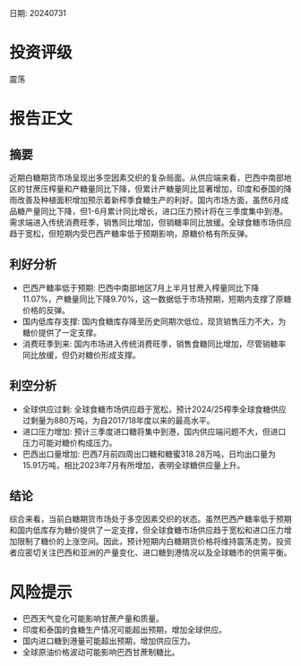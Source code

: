 
日期: 20240731

# 投资评级

震荡

# 报告正文

## 摘要

近期白糖期货市场呈现出多空因素交织的复杂局面。从供应端来看，巴西中南部地区的甘蔗压榨量和产糖量同比下降，但累计产糖量同比显著增加，印度和泰国的降雨改善及种植面积增加预示着新榨季食糖生产的利好。国内市场方面，虽然6月成品糖产量同比下降，但1-6月累计同比增长，进口压力预计将在三季度集中到港。需求端进入传统消费旺季，销售同比增加，但销糖率同比放缓。全球食糖市场供应趋于宽松，但短期内受巴西产糖率低于预期影响，原糖价格有所反弹。

## 利好分析

* 巴西产糖率低于预期: 巴西中南部地区7月上半月甘蔗入榨量同比下降11.07%，产糖量同比下降9.70%，这一数据低于市场预期，短期内支撑了原糖价格的反弹。
* 国内低库存支撑: 国内食糖库存降至历史同期次低位，现货销售压力不大，为糖价提供了一定支撑。
* 消费旺季到来: 国内市场进入传统消费旺季，销售食糖同比增加，尽管销糖率同比放缓，但仍对糖价形成支撑。

## 利空分析

* 全球供应过剩: 全球食糖市场供应趋于宽松，预计2024/25榨季全球食糖供应过剩量为880万吨，为自2017/18年度以来的最高水平。
* 进口压力增加: 预计三季度进口糖将集中到港，国内供应端问题不大，但进口压力可能对糖价构成压力。
* 巴西出口量增加: 巴西7月前四周出口糖和糖蜜318.28万吨，日均出口量为15.91万吨，相比2023年7月有所增加，表明全球糖供应量上升。

## 结论

综合来看，当前白糖期货市场处于多空因素交织的状态。虽然巴西产糖率低于预期和国内低库存为糖价提供了一定支撑，但全球食糖市场供应趋于宽松和进口压力增加限制了糖价的上涨空间。因此，预计短期内白糖期货价格将维持震荡走势。投资者应密切关注巴西和亚洲的产量变化、进口糖到港情况以及全球糖市的供需平衡。

# 风险提示

* 巴西天气变化可能影响甘蔗产量和质量。
* 印度和泰国的食糖生产情况可能超出预期，增加全球供应。
* 国内进口糖到港量可能超出预期，增加供应压力。
* 全球原油价格波动可能影响巴西甘蔗制糖比。
